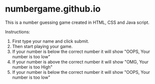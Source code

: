 # numbergame.github.io
This is a number guessing game created in HTML, CSS and Java script.

Instructions:
1. First type your name and click submit.
2. Then start playing your game.
3. If your number is below the correct number it will show "OOPS, Your number is too low"
4. If your number is above the correct number it will show "OMG, Your number is too High"
5. If your number is below the correct number it will show "OOPS, Your number is too low"
